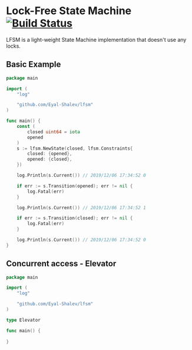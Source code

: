 # Lock-Free State Machine [![Build Status](https://travis-ci.org/Eyal-Shalev/lfsm.svg?branch=master)](https://travis-ci.org/Eyal-Shalev/lfsm)
LFSM is a light-weight State Machine implementation that doesn't use any locks.

## Basic Example
```go
package main

import (
    "log"

    "github.com/Eyal-Shalev/lfsm"
)

func main() {
	const (
		closed uint64 = iota
		opened
	)
	s := lfsm.NewState(closed, lfsm.Constraints{
		closed: {opened},
		opened: {closed},
	})

	log.Println(s.Current()) // 2019/12/06 17:34:52 0

	if err := s.Transition(opened); err != nil {
		log.Fatal(err)
	}

	log.Println(s.Current()) // 2019/12/06 17:34:52 1

	if err := s.Transition(closed); err != nil {
		log.Fatal(err)
	}

	log.Println(s.Current()) // 2019/12/06 17:34:52 0
}
```

## Concurrent access - Elevator
```go
package main

import (
    "log"

    "github.com/Eyal-Shalev/lfsm"
)

type Elevator

func main() {
    
}
```